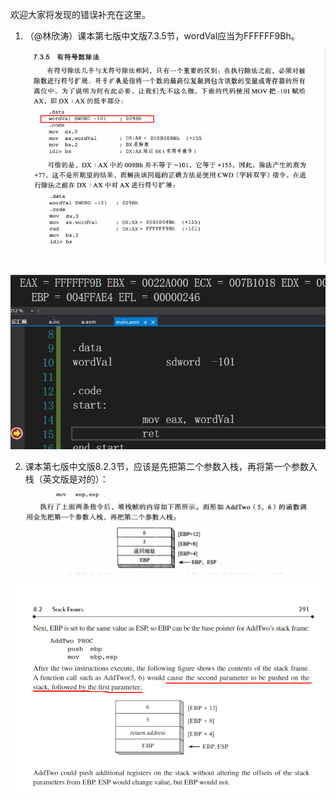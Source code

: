欢迎大家将发现的错误补充在这里。

1. （@林欣涛）课本第七版中文版7.3.5节，wordVal应当为FFFFFF9Bh。

  ![image-20221018145851466](课本错误说明.assets/image-20221018145851466.png)

  ![image-20221018150010518](课本错误说明.assets/image-20221018150010518.png)

2. 课本第七版中文版8.2.3节，应该是先把第二个参数入栈，再将第一个参数入栈（英文版是对的）：

  ![image-20221018204018776](课本错误说明.assets/image-20221018204018776.png)

  ![image-20221018204025542](课本错误说明.assets/image-20221018204025542.png)

